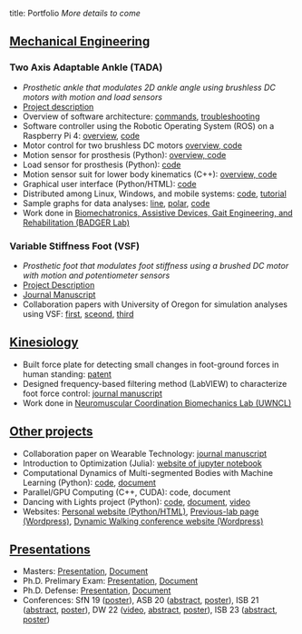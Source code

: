 title: Portfolio
*More details to come*
## <u>Mechanical Engineering</u>
### Two Axis Adaptable Ankle (TADA)
* *Prosthetic ankle that modulates 2D ankle angle using brushless DC motors with motion and load sensors*
* [Project description](https://github.com/kieran-nichols/catkin_ws_tadaros/tree/8d523b213062f5cb3155ff94542c0f2d29e2fa5c)
* Overview of software architecture: [commands](https://github.com/kieran-nichols/catkin_ws_remote/blob/498678f29a98c41b06cf444f24e4db143955122a/Software_command.md), [troubleshooting](https://github.com/kieran-nichols/catkin_ws_remote/blob/498678f29a98c41b06cf444f24e4db143955122a/Troubleshooting_doc.md)
* Software controller using the Robotic Operating System (ROS) on a Raspberry Pi 4: [overview](https://github.com/kieran-nichols/catkin_ws_tadaros/tree/8d523b213062f5cb3155ff94542c0f2d29e2fa5c/src/tada-ros/src/tada_ros/ankle_brain), [code](https://github.com/kieran-nichols/catkin_ws_tadaros/blob/8d523b213062f5cb3155ff94542c0f2d29e2fa5c/src/tada-ros/src/tada_ros/ankle_brain/brain_node.py)
* Motor control for two brushless DC motors [overview, ](https://github.com/kieran-nichols/catkin_ws_tadaros/tree/8d523b213062f5cb3155ff94542c0f2d29e2fa5c/src/soem)[code](https://github.com/kieran-nichols/catkin_ws_tadaros/blob/8d523b213062f5cb3155ff94542c0f2d29e2fa5c/src/soem/SOEM/test/linux/simple_test/simple_test.cpp)
* Motion sensor for prosthesis (Python): [overview, ](https://github.com/kieran-nichols/catkin_ws_tadaros/tree/8d523b213062f5cb3155ff94542c0f2d29e2fa5c/src/tada-ros/src/tada_ros/sensors)[code](https://github.com/kieran-nichols/catkin_ws_tadaros/blob/8d523b213062f5cb3155ff94542c0f2d29e2fa5c/src/tada-ros/src/tada_ros/sensors/sensor_node.py)
* Load sensor for prosthesis (Python): [code](https://github.com/kieran-nichols/catkin_ws_tadaros/blob/8d523b213062f5cb3155ff94542c0f2d29e2fa5c/src/tada-ros/src/tada_ros/europa/EuropaBLE.py)
* Motion sensor suit for lower body kinematics (C++): [overview, ](https://github.com/kieran-nichols/catkin_ws_remote/tree/498678f29a98c41b06cf444f24e4db143955122a/src/streaming_protocol)[code](https://github.com/kieran-nichols/catkin_ws_remote/blob/498678f29a98c41b06cf444f24e4db143955122a/src/streaming_protocol/main.cpp)
* Graphical user interface (Python/HTML): [code](https://github.com/kieran-nichols/catkin_ws_remote/blob/498678f29a98c41b06cf444f24e4db143955122a/src/talker_listener/scripts/listener_control.py)
* Distributed among Linux, Windows, and mobile systems: [code](https://github.com/kieran-nichols/catkin_ws_remote), [tutorial](https://www.kieran-nichols.com/category/tutorials.html)
* Sample graphs for data analyses: [line](https://www.kieran-nichols.com/sample-line-plot-for-tada-data.html), [polar](https://www.kieran-nichols.com/sample-polar-plot-for-tada-data.html), [code](https://github.com/kieran-nichols/catkin_ws_remote/blob/main/data/for_bags/bag_proccessing_kn.py)
* Work done in [Biomechatronics, Assistive Devices, Gait Engineering, and Rehabilitation (BADGER Lab)](https://uwbadgerlab.engr.wisc.edu/)
### Variable Stiffness Foot (VSF)
* *Prosthetic foot that modulates foot stiffness using a brushed DC motor with motion and potentiometer sensors*
* [Project Description](https://www.kieran-nichols.com/vsf-publication-post.html)
* [Journal Manuscript](https://github.com/kieran-nichols/kieran-nichols.github.io/blob/main/content/docs/1-s2.0-S0021929023000052-main.pdf)
* Collaboration papers with University of Oregon for simulation analyses using VSF: 
[first](https://github.com/kieran-nichols/kieran-nichols.github.io/blob/main/content/docs/GaitModelManuscript_JBME.pdf), 
[sceond](https://github.com/kieran-nichols/kieran-nichols.github.io/blob/main/content/docs/mcgeehan-et-al-2022-a-simulation-based-analysis-of-the-effects-of-variable-prosthesis-stiffness-on-interface-dynamics.pdf), 
[third](https://github.com/kieran-nichols/kieran-nichols.github.io/blob/main/content/docs/bio_143_07_074503.pdf)
## <u>Kinesiology</u>
* Built force plate for detecting small changes in foot-ground forces in human standing: [patent](https://patentimages.storage.googleapis.com/00/2c/cb/07a8d3c419e81c/US20180132777A1.pdf)
* Designed frequency-based filtering method (LabVIEW) to characterize foot force control: [journal manuscript](https://doi.org/10.1016/j.jbiomech.2018.11.039)
* Work done in [Neuromuscular Coordination Biomechanics Lab (UWNCL)](https://ncl.labs.wisc.edu/)
## <u>Other projects</u>
* Collaboration paper on Wearable Technology: [journal manuscript](https://github.com/kieran-nichols/kieran-nichols.github.io/blob/main/content/docs/1-s2.0-S246845112300048X-main.pdf)
* Introduction to Optimization (Julia): [website of jupyter notebook](https://nbviewer.org/urls/laurentlessard.com/teaching/cs524/project/Spring2018/DawsonDillsNichols.ipynb)
* Computational Dynamics of Multi-segmented Bodies with Machine Learning (Python): [code](https://github.com/kieran-nichols/ME_751_Code/tree/master/chrono-tensorflow), [document](https://github.com/kieran-nichols/kieran-nichols.github.io/blob/main/content/docs/me751KieranNichols.pdf)
* Parallel/GPU Computing (C++, CUDA): code, document
* Dancing with Lights project (Python): [code](https://github.com/kieran-nichols/Dancing_with_lights), [document](https://github.com/kieran-nichols/kieran-nichols.github.io/blob/main/content/docs/Kohler%Performance%Poster.pdf), [video](https://www.youtube.com/watch?v=UvtGAAe523U&ab_channel=WisconsinInstituteforDiscovery)
* Websites: [Personal website (Python/HTML)](https://www.kieran-nichols.com/), [Previous-lab page (Wordpress)](https://uwbadgerlab.engr.wisc.edu/lab-members-new/kieran-nichols/), [Dynamic Walking conference website (Wordpress)](https://dynamicwalking.engr.wisc.edu/)
## <u>Presentations</u>
* Masters: [Presentation](https://github.com/kieran-nichols/kieran-nichols.github.io/blob/main/content/docs/masters_pres.pdf), [Document](https://github.com/kieran-nichols/kieran-nichols.github.io/blob/main/content/docs/Masters_thesis.pdf)
* Ph.D. Prelimary Exam: [Presentation](https://github.com/kieran-nichols/kieran-nichols.github.io/blob/main/content/docs/Prelim_presentation.pdf), [Document](https://github.com/kieran-nichols/kieran-nichols.github.io/blob/main/content/docs/Dissertation%20Prelim%202021-11-30%20-%20final.pdf)
* Ph.D. Defense: [Presentation](https://github.com/kieran-nichols/kieran-nichols.github.io/blob/main/content/docs/Defense_presentation.pdf), [Document](https://github.com/kieran-nichols/kieran-nichols.github.io/blob/main/content/docs/Dissertation_submission.pdf)
* Conferences: SfN 19 ([poster](https://github.com/kieran-nichols/kieran-nichols.github.io/blob/main/content/docs/SfN_2019_poster.pptx)), ASB 20 ([abstract](https://github.com/kieran-nichols/kieran-nichols.github.io/blob/main/content/docs/AS2020_poster.pdf), 
[poster](https://github.com/kieran-nichols/kieran-nichols.github.io/blob/main/content/docs/Nichols_ASB_2020_Abstract_v01_KN.pdf)), 
ISB 21 ([abstract](https://github.com/kieran-nichols/kieran-nichols.github.io/blob/main/content/docs/ISB2021_Word_Abstract_Nichols_v02.pdf), 
[poster](https://github.com/kieran-nichols/kieran-nichols.github.io/blob/main/content/docs/ISB2021%only_poster.pdf)), 
DW 22 ([video](https://mediaspace.wisc.edu/media/DW22_Nichols%2C+Kieran+-+June+14th+2022%2C+10A23A59+am/1_nt5x4otd), 
[abstract](https://uwbadgerlab.engr.wisc.edu/wp-content/uploads/sites/727/2022/06/Nichols_Abstract_edited.mp4), 
[poster](https://uwbadgerlab.engr.wisc.edu/wp-content/uploads/sites/727/2022/06/Nichols_Abstract_edited.mp4)), 
ISB 23 ([abstract](https://github.com/kieran-nichols/kieran-nichols.github.io/blob/main/content/docs/ISB2021_Word_Abstract_Nichols_submission.pdf), 
[poster](https://github.com/kieran-nichols/kieran-nichols.github.io/blob/main/content/docs/ISB23_poster.pdf))
    